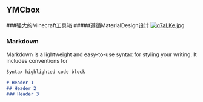 ## YMCbox

###强大的Minecraft工具箱
#####遵循MaterialDesign设计
[![q7aLKe.jpg](https://s1.ax1x.com/2022/04/03/q7aLKe.jpg)](https://imgtu.com/i/q7aLKe)

### Markdown

Markdown is a lightweight and easy-to-use syntax for styling your writing. It includes conventions for

```markdown
Syntax highlighted code block

# Header 1
## Header 2
### Header 3
